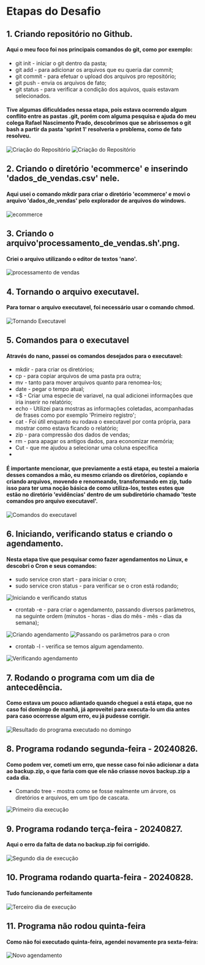 # **Etapas do Desafio**

## 1. Criando repositório no Github.
#### Aqui o meu foco foi nos principais comandos do git, como por exemplo:
* git init - iniciar o git dentro da pasta;
* git add - para adicionar os arquivos que eu queria dar commit;
* git commit - para efetuar o upload dos arquivos pro repositório;
* git push - envia os arquivos de fato;
* git status - para verificar a condição dos aquivos, quais estavam selecionados.

#### Tive algumas dificuldades nessa etapa, pois estava ocorrendo algum conflito entre as pastas .git, porém com alguma pesquisa e ajuda do meu colega Rafael Nascimento Prado, descobrimos que se abrissemos o git bash a partir da pasta 'sprint 1' resolveria o problema, como de fato resolveu. 
  
![Criação do Repositório](https://github.com/GilbertoCNetto/GilbertoCNetto-PB_Compass/blob/main/Sprint%201/Evidencias/Criando%20Reposit%C3%B3rio%20com%20Git(1).png)
![Criação do Repositório](https://github.com/GilbertoCNetto/GilbertoCNetto-PB_Compass/blob/main/Sprint%201/Evidencias/Criando%20Reposit%C3%B3rio%20com%20Git(2).png)

## 2. Criando o diretório 'ecommerce' e inserindo 'dados_de_vendas.csv' nele.
#### Aqui usei o comando mkdir para criar o diretório 'ecommerce' e movi o arquivo 'dados_de_vendas' pelo explorador de arquivos do windows.

![ecommerce](https://github.com/GilbertoCNetto/GilbertoCNetto-PB_Compass/blob/main/Sprint%201/Evidencias/Passo%201%20-%20Diret%C3%B3rio%20'ecommerce'%20e%20arquivo%20'dados_de_vendas%2Ccsv'.png)

## 3. Criando o arquivo'processamento_de_vendas.sh'.png.
#### Criei o arquivo utilizando o editor de textos 'nano'.

![processamento de vendas](https://github.com/GilbertoCNetto/GilbertoCNetto-PB_Compass/blob/main/Sprint%201/Evidencias/Passo%202%20-%20Criar%20o%20executavel%20'processamento_de_vendas.sh'.png)

## 4. Tornando o arquivo executavel.
#### Para tornar o arquivo executavel, foi necessário usar o comando chmod.

![Tornando Executavel](https://github.com/GilbertoCNetto/GilbertoCNetto-PB_Compass/blob/main/Sprint%201/Evidencias/Passo%203%20-%20Tornando%20o%20script%20um%20executavel.png)

## 5. Comandos para o executavel
#### Através do nano, passei os comandos desejados para o executavel:
* mkdir - para criar os diretórios;
* cp - para copiar arquivos de uma pasta pra outra;
* mv - tanto para mover arquivos quanto para renomea-los;
* date - pegar o tempo atual;
* =$ - Criar uma especie de variavel, na qual adicionei informações que iria inserir no relatório;
* echo - Utilizei para mostras as informações coletadas, acompanhadas de frases como por exemplo 'Primeiro registro';
* cat - Foi útil enquanto eu rodava o executavel por conta própria, para mostrar como estava ficando o relatório;
* zip - para compressão dos dados de vendas;
* rm - para apagar os antigos dados, para economizar memória;
* Cut - que me ajudou a selecionar uma coluna específica
* 
#### É importante mencionar, que previamente a está etapa, eu testei a maioria desses comandos a mão, eu mesmo criando os diretórios, copiando e criando arquivos, movendo e renomeando, transformando em zip, tudo isso para ter uma noção básica de como utiliza-los, testes estes que estão no diretório 'evidências' dentro de um subdiretório chamado 'teste comandos pro arquivo executavel'.

![Comandos do executavel](https://github.com/GilbertoCNetto/GilbertoCNetto-PB_Compass/blob/main/Sprint%201/Evidencias/Passo%204%20-%20Comandos%20pro%20executavel%20-%20final.png)

## 6. Iniciando, verificando status e criando o agendamento.
#### Nesta etapa tive que pesquisar como fazer agendamentos no Linux, e descobri o Cron e seus comandos:
* sudo service cron start - para iniciar o cron;
* sudo service cron status - para verificar se o cron está rodando;

  
![Iniciando e verificando status](https://github.com/GilbertoCNetto/GilbertoCNetto-PB_Compass/blob/main/Sprint%201/Evidencias/Passo%205%20-%20Iniciando%20e%20verificando%20status%20do%20cron.png)

* crontab -e - para criar o agendamento, passando diversos parâmetros, na seguinte ordem (minutos - horas - dias do mês - mês - dias da semana);

![Criando agendamento](https://github.com/GilbertoCNetto/GilbertoCNetto-PB_Compass/blob/main/Sprint%201/Evidencias/Passo%206%20-%20Criando%20agendamento%20com%20crontab%20-e.png)
![Passando os parâmetros para o cron](https://github.com/GilbertoCNetto/GilbertoCNetto-PB_Compass/blob/main/Sprint%201/Evidencias/Passo%207%20-%20Defidindo%20execu%C3%A7%C3%A3o%20do%20script%20'processamento_de_vendas.sh'%20com%20um%20dia%20de%20antecedencia%20para%20caso%20algo%20de%20errado.png)

* crontab -l - verifica se temos algum agendamento.

![Verificando agendamento](https://github.com/GilbertoCNetto/GilbertoCNetto-PB_Compass/blob/main/Sprint%201/Evidencias/Passo%208%20-%20Verificando%20se%20meu%20agendamento%20com%20o%20crontab%20-L.png)

## 7. Rodando o programa com um dia de antecedência.
#### Como estava um pouco adiantado quando cheguei a está etapa, que no caso foi domingo de manhã, já aproveitei para executa-lo um dia antes para caso ocorresse algum erro, eu já pudesse corrigir.

![Resultado do programa executado no domingo](https://github.com/GilbertoCNetto/GilbertoCNetto-PB_Compass/blob/main/Sprint%201/Evidencias/Passo%209%20-%20Rodando%20o%20programa%20agendado%20com%20um%20dia%20de%20antecedencia%20para%20ver%20se%20esta%20funcionando.png)

## 8. Programa rodando segunda-feira - 20240826.
#### Como podem ver, cometi um erro, que nesse caso foi não adicionar a data ao backup.zip, o que faria com que ele não criasse novos backup.zip a cada dia.
* Comando tree - mostra como se fosse realmente um árvore, os diretórios e arquivos, em um tipo de cascata.
  
![Primeiro dia execução](https://github.com/GilbertoCNetto/GilbertoCNetto-PB_Compass/blob/main/Sprint%201/Evidencias/Passo%2010%20-%20Rodando%20o%20programa%20dia%2020240826%20-%20segunda%20feira%20-%20tudo%20funcionando.png)

## 9. Programa rodando terça-feira - 20240827.
#### Aqui o erro da falta de data no backup.zip foi corrigido.

![Segundo dia de execução](https://github.com/GilbertoCNetto/GilbertoCNetto-PB_Compass/blob/main/Sprint%201/Evidencias/Passo%2011%20-%20Programa%20executado%20dia%2020240827%20-%20segundo%20dia%20-%20tudo%20funcionando.png)

## 10. Programa rodando quarta-feira - 20240828.
#### Tudo funcionando perfeitamente

![Terceiro dia de execução](https://github.com/GilbertoCNetto/GilbertoCNetto-PB_Compass/blob/main/Sprint%201/Evidencias/Passo%2012%20-%20Programa%20executado%20dia%2020240828%20-%20terceiro%20dia%20-%20tudo%20funcionando.png)

## 11. Programa não rodou quinta-feira
#### Como não foi executado quinta-feira, agendei novamente pra sexta-feira:

![Novo agendamento](https://github.com/GilbertoCNetto/GilbertoCNetto-PB_Compass/blob/main/Sprint%201/Evidencias/Passo%2013%20-%20N%C3%A3o%20rodou%20o%20programa%20na%20quinta%20-%2020240829%20-%20remarquei%20para%20sexta.png)
